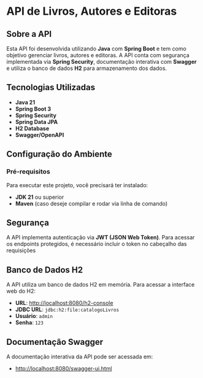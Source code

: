 # API de Livros, Autores e Editoras

## Sobre a API
Esta API foi desenvolvida utilizando **Java** com **Spring Boot** e tem como objetivo gerenciar livros, autores e editoras. A API conta com segurança implementada via **Spring Security**, documentação interativa com **Swagger** e utiliza o banco de dados **H2** para armazenamento dos dados.

## Tecnologias Utilizadas
- **Java 21**
- **Spring Boot 3**
- **Spring Security**
- **Spring Data JPA**
- **H2 Database**
- **Swagger/OpenAPI**

## Configuração do Ambiente
### Pré-requisitos
Para executar este projeto, você precisará ter instalado:
- **JDK 21** ou superior
- **Maven** (caso deseje compilar e rodar via linha de comando)

## Segurança
A API implementa autenticação via **JWT (JSON Web Token)**. Para acessar os endpoints protegidos, é necessário incluir o token no cabeçalho das requisições

## Banco de Dados H2
A API utiliza um banco de dados H2 em memória. Para acessar a interface web do H2:
- **URL**: [http://localhost:8080/h2-console](http://localhost:8080/h2-console)
- **JDBC URL**: `jdbc:h2:file:catalogoLivros`
- **Usuário**: `admin`
- **Senha**: `123`

## Documentação Swagger
A documentação interativa da API pode ser acessada em:
- [http://localhost:8080/swagger-ui.html](http://localhost:8080/swagger-ui.html)

